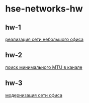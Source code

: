 # hse-networks-hw

## hw-1

[реализация сети небольшого офиса](https://github.com/evlampiy-lavrentiev/hse-networks-hw/blob/master/lab1)

## hw-2

[поиск минимального MTU в канале](https://github.com/evlampiy-lavrentiev/hse-networks-hw/blob/master/lab2)

## hw-3

[модернизация сети офиса](https://github.com/evlampiy-lavrentiev/hse-networks-hw/blob/master/lab3)
